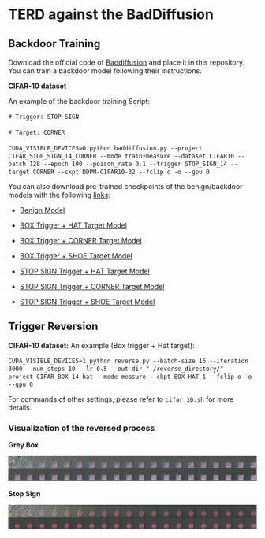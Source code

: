 # TERD against the BadDiffusion

## Backdoor Training

Download the official code of [Baddiffusion](https://github.com/IBM/BadDiffusion) and place it in this repository. You can train a backdoor model following their instructions.

**CIFAR-10 dataset**

An example of the backdoor training Script:
```
# Trigger: STOP SIGN

# Target: CORNER

CUDA_VISIBLE_DEVICES=0 python baddiffusion.py --project CIFAR_STOP_SIGN_14_CORNER --mode train+measure --dataset CIFAR10 --batch 128 --epoch 100 --poison_rate 0.1 --trigger STOP_SIGN_14 --target CORNER --ckpt DDPM-CIFAR10-32 --fclip o -o --gpu 0
```

You can also download pre-trained checkpoints of the benign/backdoor models with the following [links](https://drive.google.com/drive/folders/1VtAaGI2RjsSIqagIBjb96Y5cQ1MkeQ8B?usp=drive_link):

- [Benign Model](https://drive.google.com/drive/folders/1MxTWQXM92_FDrgd_JRteTrdeLagnBbMH?usp=sharing)

- [BOX Trigger + HAT Target Model](https://drive.google.com/drive/folders/1bfie99--iSRYP4zNajommQgbWwkBbIWk?usp=drive_link)

- [BOX Trigger + CORNER Target Model](https://drive.google.com/drive/folders/1QJ8q4dD2A6VH0cnSWuCCWGZxuLsZtEqB?usp=drive_link)

- [BOX Trigger + SHOE Target Model](https://drive.google.com/drive/folders/1cLbzBz9IY_XBnLhGfTeatPC6SfnhLYtS?usp=drive_link)

- [STOP SIGN Trigger + HAT Target Model](https://drive.google.com/drive/folders/17MSBVh2uXCo6Dq6HQaY2HeA4VFkmh7fT?usp=drive_link)

- [STOP SIGN Trigger + CORNER Target Model](https://drive.google.com/drive/folders/1IAV7qrH6UVLdPz8-piVGPM6gDCqbH8NG?usp=drive_link)

- [STOP SIGN Trigger + SHOE Target Model](https://drive.google.com/drive/folders/1iu7G07MASRyzjpBc65VXuiCBE6H66yah?usp=drive_link)


## Trigger Reversion

**CIFAR-10 dataset:**
An example (Box trigger + Hat target):
```
CUDA_VISIBLE_DEVICES=1 python reverse.py --batch-size 16 --iteration 3000 --num_steps 10 --lr 0.5 --out-dir "./reverse_directory/" --project CIFAR_BOX_14_hat --mode measure --ckpt BOX_HAT_1 --fclip o -o --gpu 0
```
For commands of other settings, please refer to `cifar_10.sh` for more details.





### Visualization of the reversed process

**Grey Box**

![](./image/reverse_hat.png)

**Stop Sign**

![](./image/reverse_stop_sign.png)
